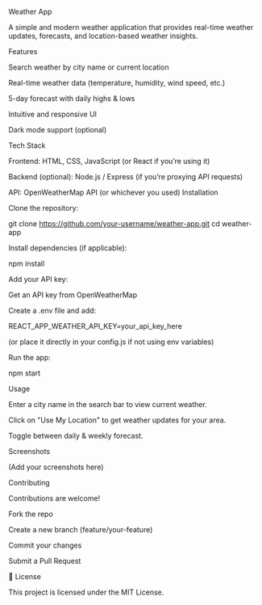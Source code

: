  Weather App

A simple and modern weather application that provides real-time weather updates, forecasts, and location-based weather insights.

 Features

Search weather by city name or current location

Real-time weather data (temperature, humidity, wind speed, etc.)

5-day forecast with daily highs & lows

Intuitive and responsive UI

Dark mode support (optional)

 Tech Stack

Frontend: HTML, CSS, JavaScript (or React if you’re using it)

Backend (optional): Node.js / Express (if you’re proxying API requests)

API: OpenWeatherMap API
 (or whichever you used)
 Installation

Clone the repository:

git clone https://github.com/your-username/weather-app.git
cd weather-app


Install dependencies (if applicable):

npm install


Add your API key:

Get an API key from OpenWeatherMap

Create a .env file and add:

REACT_APP_WEATHER_API_KEY=your_api_key_here


(or place it directly in your config.js if not using env variables)

Run the app:

npm start

 Usage

Enter a city name in the search bar to view current weather.

Click on "Use My Location" to get weather updates for your area.

Toggle between daily & weekly forecast.

 Screenshots

(Add your screenshots here)

 Contributing

Contributions are welcome!

Fork the repo

Create a new branch (feature/your-feature)

Commit your changes

Submit a Pull Request

📜 License

This project is licensed under the MIT License.
